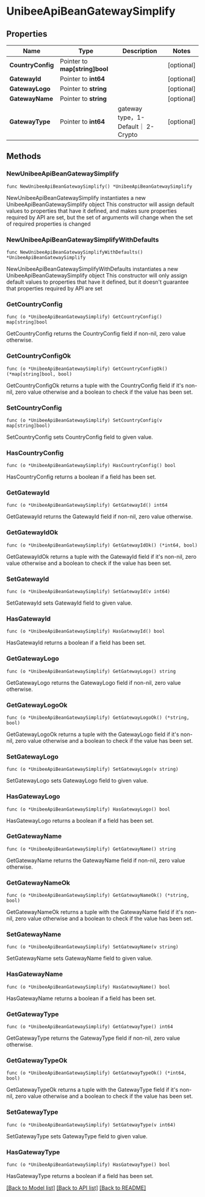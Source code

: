 # UnibeeApiBeanGatewaySimplify

## Properties

Name | Type | Description | Notes
------------ | ------------- | ------------- | -------------
**CountryConfig** | Pointer to **map[string]bool** |  | [optional] 
**GatewayId** | Pointer to **int64** |  | [optional] 
**GatewayLogo** | Pointer to **string** |  | [optional] 
**GatewayName** | Pointer to **string** |  | [optional] 
**GatewayType** | Pointer to **int64** | gateway type，1-Default｜ 2-Crypto | [optional] 

## Methods

### NewUnibeeApiBeanGatewaySimplify

`func NewUnibeeApiBeanGatewaySimplify() *UnibeeApiBeanGatewaySimplify`

NewUnibeeApiBeanGatewaySimplify instantiates a new UnibeeApiBeanGatewaySimplify object
This constructor will assign default values to properties that have it defined,
and makes sure properties required by API are set, but the set of arguments
will change when the set of required properties is changed

### NewUnibeeApiBeanGatewaySimplifyWithDefaults

`func NewUnibeeApiBeanGatewaySimplifyWithDefaults() *UnibeeApiBeanGatewaySimplify`

NewUnibeeApiBeanGatewaySimplifyWithDefaults instantiates a new UnibeeApiBeanGatewaySimplify object
This constructor will only assign default values to properties that have it defined,
but it doesn't guarantee that properties required by API are set

### GetCountryConfig

`func (o *UnibeeApiBeanGatewaySimplify) GetCountryConfig() map[string]bool`

GetCountryConfig returns the CountryConfig field if non-nil, zero value otherwise.

### GetCountryConfigOk

`func (o *UnibeeApiBeanGatewaySimplify) GetCountryConfigOk() (*map[string]bool, bool)`

GetCountryConfigOk returns a tuple with the CountryConfig field if it's non-nil, zero value otherwise
and a boolean to check if the value has been set.

### SetCountryConfig

`func (o *UnibeeApiBeanGatewaySimplify) SetCountryConfig(v map[string]bool)`

SetCountryConfig sets CountryConfig field to given value.

### HasCountryConfig

`func (o *UnibeeApiBeanGatewaySimplify) HasCountryConfig() bool`

HasCountryConfig returns a boolean if a field has been set.

### GetGatewayId

`func (o *UnibeeApiBeanGatewaySimplify) GetGatewayId() int64`

GetGatewayId returns the GatewayId field if non-nil, zero value otherwise.

### GetGatewayIdOk

`func (o *UnibeeApiBeanGatewaySimplify) GetGatewayIdOk() (*int64, bool)`

GetGatewayIdOk returns a tuple with the GatewayId field if it's non-nil, zero value otherwise
and a boolean to check if the value has been set.

### SetGatewayId

`func (o *UnibeeApiBeanGatewaySimplify) SetGatewayId(v int64)`

SetGatewayId sets GatewayId field to given value.

### HasGatewayId

`func (o *UnibeeApiBeanGatewaySimplify) HasGatewayId() bool`

HasGatewayId returns a boolean if a field has been set.

### GetGatewayLogo

`func (o *UnibeeApiBeanGatewaySimplify) GetGatewayLogo() string`

GetGatewayLogo returns the GatewayLogo field if non-nil, zero value otherwise.

### GetGatewayLogoOk

`func (o *UnibeeApiBeanGatewaySimplify) GetGatewayLogoOk() (*string, bool)`

GetGatewayLogoOk returns a tuple with the GatewayLogo field if it's non-nil, zero value otherwise
and a boolean to check if the value has been set.

### SetGatewayLogo

`func (o *UnibeeApiBeanGatewaySimplify) SetGatewayLogo(v string)`

SetGatewayLogo sets GatewayLogo field to given value.

### HasGatewayLogo

`func (o *UnibeeApiBeanGatewaySimplify) HasGatewayLogo() bool`

HasGatewayLogo returns a boolean if a field has been set.

### GetGatewayName

`func (o *UnibeeApiBeanGatewaySimplify) GetGatewayName() string`

GetGatewayName returns the GatewayName field if non-nil, zero value otherwise.

### GetGatewayNameOk

`func (o *UnibeeApiBeanGatewaySimplify) GetGatewayNameOk() (*string, bool)`

GetGatewayNameOk returns a tuple with the GatewayName field if it's non-nil, zero value otherwise
and a boolean to check if the value has been set.

### SetGatewayName

`func (o *UnibeeApiBeanGatewaySimplify) SetGatewayName(v string)`

SetGatewayName sets GatewayName field to given value.

### HasGatewayName

`func (o *UnibeeApiBeanGatewaySimplify) HasGatewayName() bool`

HasGatewayName returns a boolean if a field has been set.

### GetGatewayType

`func (o *UnibeeApiBeanGatewaySimplify) GetGatewayType() int64`

GetGatewayType returns the GatewayType field if non-nil, zero value otherwise.

### GetGatewayTypeOk

`func (o *UnibeeApiBeanGatewaySimplify) GetGatewayTypeOk() (*int64, bool)`

GetGatewayTypeOk returns a tuple with the GatewayType field if it's non-nil, zero value otherwise
and a boolean to check if the value has been set.

### SetGatewayType

`func (o *UnibeeApiBeanGatewaySimplify) SetGatewayType(v int64)`

SetGatewayType sets GatewayType field to given value.

### HasGatewayType

`func (o *UnibeeApiBeanGatewaySimplify) HasGatewayType() bool`

HasGatewayType returns a boolean if a field has been set.


[[Back to Model list]](../README.md#documentation-for-models) [[Back to API list]](../README.md#documentation-for-api-endpoints) [[Back to README]](../README.md)


